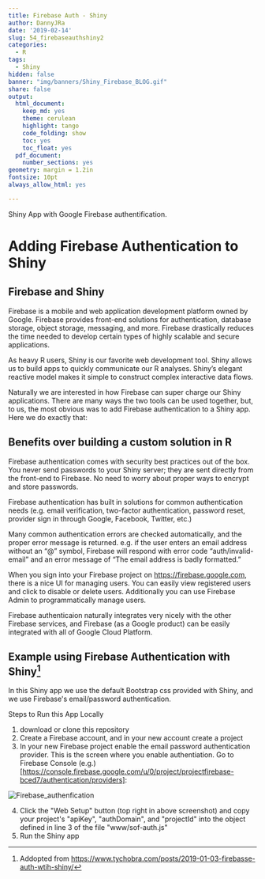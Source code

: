 ```yaml
---
title: Firebase Auth - Shiny 
author: DannyJRa
date: '2019-02-14'
slug: 54_firebaseauthshiny2
categories:
  - R
tags:
  - Shiny
hidden: false
banner: "img/banners/Shiny_Firebase_BLOG.gif"
share: false
output:
  html_document:
    keep_md: yes
    theme: cerulean
    highlight: tango
    code_folding: show
    toc: yes
    toc_float: yes
  pdf_document:
    number_sections: yes
geometry: margin = 1.2in
fontsize: 10pt
always_allow_html: yes

---
```


Shiny App with Google Firebase authentification.

<!--more-->

















# Adding Firebase Authentication to Shiny

## Firebase and Shiny

Firebase is a mobile and web application development platform owned by Google. Firebase provides front-end solutions for authentication, database storage, object storage, messaging, and more. Firebase drastically reduces the time needed to develop certain types of highly scalable and secure applications.

As heavy R users, Shiny is our favorite web development tool. Shiny allows us to build apps to quickly communicate our R analyses. Shiny’s elegant reactive model makes it simple to construct complex interactive data flows.

Naturally we are interested in how Firebase can super charge our Shiny applications. There are many ways the two tools can be used together, but, to us, the most obvious was to add Firebase authentication to a Shiny app. Here we do exactly that:

## Benefits over building a custom solution in R

Firebase authentication comes with security best practices out of the box. You never send passwords to your Shiny server; they are sent directly from the front-end to Firebase. No need to worry about proper ways to encrypt and store passwords.

Firebase authentication has built in solutions for common authentication needs (e.g. email verification, two-factor authentication, password reset, provider sign in through Google, Facebook, Twitter, etc.)

Many common authentication errors are checked automatically, and the proper error message is returned. e.g. if the user enters an email address without an “@” symbol, Firebase will respond with error code “auth/invalid-email” and an error message of “The email address is badly formatted.”

When you sign into your Firebase project on https://firebase.google.com, there is a nice UI for managing users. You can easily view registered users and click to disable or delete users. Additionally you can use Firebase Admin to programmatically manage users.

Firebase authenticaion naturally integrates very nicely with the other Firebase services, and Firebase (as a Google product) can be easily integrated with all of Google Cloud Platform.


## Example using Firebase Authentication with Shiny[^1]

In this Shiny app we use the default Bootstrap css provided with Shiny, and we use Firebase's email/password authentication. 

Steps to Run this App Locally
1. download or clone this repository
2. Create a Firebase account, and in your new account create a project
3. In your new Firebase project enable the email password authentication provider. This is the screen where you enable authentiation. Go to Firebase Console (e.g.)[https://console.firebase.google.com/u/0/project/projectfirebase-bced7/authentication/providers]:

![Firebase_authenfication](/img/Firebase_authenfication_BLOG.jpg)

4. Click the "Web Setup" button (top right in above screenshot) and copy your project's "apiKey", "authDomain", and "projectId" into the object defined in line 3 of the file "www/sof-auth.js"
5. Run the Shiny app

[^1]: Addopted from https://www.tychobra.com/posts/2019-01-03-firebasse-auth-wtih-shiny/

